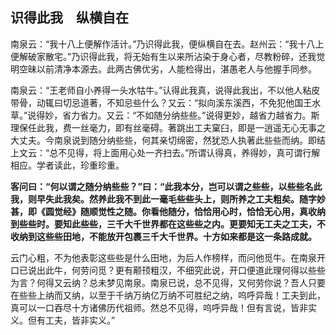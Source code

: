 ##  识得此我　纵横自在

南泉云：“我十八上便解作活计。”乃识得此我，便纵横自在去。赵州云：“我十八上便解破家散宅。”乃识得此我，将无始有生以来所沾染于身心者，尽教粉碎，还我觉明空昧以前清净本源去。此两古佛优劣，人能检得出，湛愚老人与他握手同参。

南泉云：“王老师自小养得一头水牯牛。”认得此我真，说得此我出，不以他人粘皮带骨，动辄曰切忌道著，不知忌些什么？又云：“拟向溪东溪西，不免犯他国王水草。”说得妙，省力省力。又云：“不如随分纳些些。”说得更妙，越省力越省力。斯理保任此我，费一丝毫力，即有丝毫碍。著跳出工夫窠臼，即是一逍遥无心无事之大丈夫。今南泉说到随分纳些些，何其亲切绵密，然犹恐人执著此些些而纳。即结上文云：“总不见得，将上面用心处一齐扫去。”所谓认得真，养得妙，真可谓行解相应。学者读此，珍重珍重。

**客问曰：“何以谓之随分纳些些？”曰：“此我本分，岂可以谓之些些，以些些名此我，则早失此我矣。然养此我不到此一毫毛些些头上，则所养之工夫粗矣。随字妙甚，即《圆觉经》随顺觉性之随。你看他随分，恰恰用心时，恰恰无心用，真收纳到些些时。要知此些些，三千大千世界都在这些些之内。更要知无工夫之工夫，不收纳到这些些田地，不能放开包裹三千大千世界。十方如来都是这一条路成就。**

云门心粗，不为他表彰这些些是什么田地，为后人作榜样，而问他觅牛。在南泉开口已说出此牛，何劳问觅？更有颟顸粗汉，不细究此说，开口便道此理何得以些些为言？何得又云纳？总未梦见南泉。南泉已说，总不见得，又何劳你说？吾人只要在些些上纳而又纳，以至于千纳万纳亿万纳不可胜纪之纳，呜呼异哉！工夫到此，真可以一口吞尽十方诸佛历代祖师。然总不见得，呜呼异哉！但有言说，皆非实义。但有工夫，皆非实义。”

